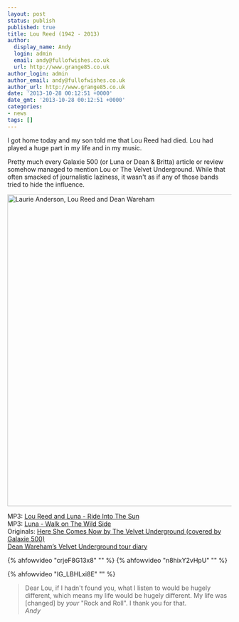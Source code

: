 ```yaml
---
layout: post
status: publish
published: true
title: Lou Reed (1942 - 2013)
author:
  display_name: Andy
  login: admin
  email: andy@fullofwishes.co.uk
  url: http://www.grange85.co.uk
author_login: admin
author_email: andy@fullofwishes.co.uk
author_url: http://www.grange85.co.uk
date: '2013-10-28 00:12:51 +0000'
date_gmt: '2013-10-28 00:12:51 +0000'
categories:
- news
tags: []
---
```

<p>I got home today and my son told me that Lou Reed had died. Lou had played a huge part in my life and in my music. </p>
<p>Pretty much every Galaxie 500 (or Luna or Dean & Britta) article or review somehow managed to mention Lou or The Velvet Underground. While that often smacked of journalistic laziness, it wasn't as if any of those bands tried to hide the influence.</p>
<p><img src="http://media.fullofwishes.co.uk/00-misc/pictures/laurie-lou-and-dean.jpg" width="800" height="700" alt="Laurie Anderson, Lou Reed and Dean Wareham" class="aligncenter" /></p>
<p>MP3: <a href="/2011/08/26/audio-luna-play-ride-into-the-sun-with-lou-reed/" title="Audio: Luna play Ride into the Sun with Lou Reed">Lou Reed and Luna - Ride Into The Sun</a><br />
MP3: <a href="/2006/10/04/audio-luna-kcrw-walk-on-the-wild-side/" title="Audio: Luna – KCRW – Walk on the Wild Side">Luna - Walk on The Wild Side</a><br />
Originals: <a href="/2013/07/31/originals-here-she-comes-now-by-the-velvet-underground-covered-by-galaxie-500/" title="Originals: Here She Comes Now by The Velvet Underground (covered by Galaxie 500)">Here She Comes Now by The Velvet Underground (covered by Galaxie 500)</a><br />
<a href="/list-dean-warehams-velvet-underground-tour-diary/">Dean Wareham’s Velvet Underground tour diary</a></p>

{% ahfowvideo "crjeF8G13x8" "" %}
{% ahfowvideo "n8hixY2vHpU" "" %}

{% ahfowvideo "IG_LBHLxi8E" "" %}
<blockquote><p>Dear Lou, if I hadn't found you, what I listen to would be hugely different, which means my life would be hugely different. My life was [changed] by <em>your</em> "Rock and Roll". I thank you for that.<br />
<em>Andy</em></p></blockquote>
